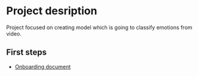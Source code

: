 # Project desription
Project focused on creating model which is going to classify emotions from video.
## First steps
- [Onboarding document](https://github.com/DeepLabPG/docs/blob/main/onboarding/onboarding.md)

